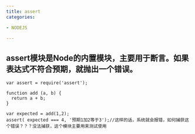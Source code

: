 ```yaml
---
title: assert
categories: 

- NODEJS

---
```


## assert模块是Node的内置模块，主要用于断言。如果表达式不符合预期，就抛出一个错误。

```
var assert = require('assert');

function add (a, b) {
  return a + b;
}

var expected = add(1,2);
assert( expected === 4, '预期1加2等于3');//这样的话，系统就会报错，如何捕获这个错误？？？没法捕获，这个模块主要用来测试使用
```